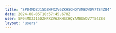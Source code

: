 ```yaml
---
title: "SP04MDZJ15DZHFXZV6ZKHSCHQYAMBDWDV7TS4Z84"
date: 2024-06-05T10:57:45.670Z
user: SP04MDZJ15DZHFXZV6ZKHSCHQYAMBDWDV7TS4Z84
layout: "users"
---
```

    